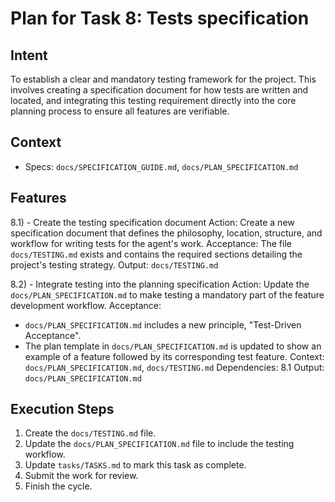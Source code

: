 # Plan for Task 8: Tests specification

## Intent
To establish a clear and mandatory testing framework for the project. This involves creating a specification document for how tests are written and located, and integrating this testing requirement directly into the core planning process to ensure all features are verifiable.

## Context
- Specs: `docs/SPECIFICATION_GUIDE.md`, `docs/PLAN_SPECIFICATION.md`

## Features
8.1) - Create the testing specification document
   Action: Create a new specification document that defines the philosophy, location, structure, and workflow for writing tests for the agent's work.
   Acceptance: The file `docs/TESTING.md` exists and contains the required sections detailing the project's testing strategy.
   Output: `docs/TESTING.md`

8.2) - Integrate testing into the planning specification
   Action: Update the `docs/PLAN_SPECIFICATION.md` to make testing a mandatory part of the feature development workflow.
   Acceptance:
   - `docs/PLAN_SPECIFICATION.md` includes a new principle, "Test-Driven Acceptance".
   - The plan template in `docs/PLAN_SPECIFICATION.md` is updated to show an example of a feature followed by its corresponding test feature.
   Context: `docs/PLAN_SPECIFICATION.md`, `docs/TESTING.md`
   Dependencies: 8.1
   Output: `docs/PLAN_SPECIFICATION.md`

## Execution Steps
1) Create the `docs/TESTING.md` file.
2) Update the `docs/PLAN_SPECIFICATION.md` file to include the testing workflow.
3) Update `tasks/TASKS.md` to mark this task as complete.
4) Submit the work for review.
5) Finish the cycle.
